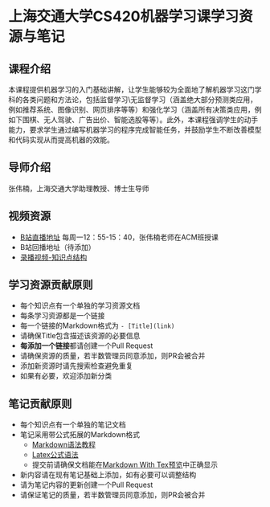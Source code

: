 # 上海交通大学CS420机器学习课学习资源与笔记
## 课程介绍
本课程提供机器学习的入门基础讲解，让学生能够较为全面地了解机器学习这门学科的各类问题和方法论，包括监督学习\无监督学习（涵盖绝大部分预测类应用，例如推荐系统、图像识别、网页排序等等）和强化学习（涵盖所有决策类应用，例如下围棋、无人驾驶、广告出价、智能选股等等）。此外，本课程强调学生的动手能力，要求学生通过编写机器学习的程序完成智能任务，并鼓励学生不断改善模型和代码实现从而提高机器的效能。

## 导师介绍
张伟楠，上海交通大学助理教授、博士生导师

## 视频资源

- [B站直播地址](https://live.bilibili.com/21838900) 每周一12：55-15：40，张伟楠老师在ACM班授课
- B站回播地址（待添加）
- [录播视频-知识点结构](https://www.boyuai.com/elites/course/x3fyYxaRhVWJxGSI)


## 学习资源贡献原则

- 每个知识点有一个单独的学习资源文档
- 每条学习资源都是一个链接
- 每一个链接的Markdown格式为 `- [Title](link)`
- 请确保Title包含描述该资源的必要信息
- **每添加一个链接**都请创建一个Pull Request
- 请确保资源的质量，若半数管理员同意添加，则PR会被合并
- 添加新资源时请先搜索检查避免重复
- 如果有必要，欢迎添加新分类

## 笔记贡献原则

- 每个知识点有一个单独的笔记文档
- 笔记采用带公式拓展的Markdown格式
  - [Markdown语法教程](https://github.com/adam-p/markdown-here/wiki/Markdown-Cheatsheet)
  - [Latex公式语法](https://en.wikibooks.org/wiki/LaTeX/Mathematics)
  - 提交前请确保文档能在[Markdown With Tex预览](https://goessner.github.io/markdown-it-texmath/markdown-it-texmath-demo.html)中正确显示
- 新内容请在现有笔记基础上添加，如有必要可以调整结构
- 请为笔记内容的更新创建一个Pull Request
- 请保证笔记的质量，若半数管理员同意添加，则PR会被合并
